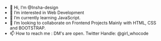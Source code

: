 - 👋 Hi, I’m @Insha-design
- 👀 I’m interested in Web Development
- 🌱 I’m currently learning JavaScript.
- 💞️ I’m looking to collaborate on Frontend Projects Mainly with HTML, CSS and BOOTSTRAP.
- 📫 How to reach me : DM's are open.
Twitter Handle: @girl_whocode


<!---
Insha-design/Insha-design is a ✨ special ✨ repository because its `README.md` (this file) appears on your GitHub profile.
You can click the Preview link to take a look at your changes.
--->
